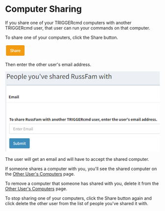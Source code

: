 # Computer Sharing

If you share one of your TRIGGERcmd computers with another TRIGGERcmd user, that user can run your commands on that computer.  

To share one of your computers, click the Share button.

![share button](images/share.png)

Then enter the other user's email address.  

![Share a computer](images/share-computer.png)

The user will get an email and will have to accept the shared computer.

If someone shares a computer with you, you'll see the shared computer on the [Other User's Computers](https://www.triggercmd.com/user/computer/otherlist) page.  

To remove a computer that someone has shared with you, delete it from the [Other User's Computers](https://www.triggercmd.com/user/computer/otherlist) page.  

To stop sharing one of your computers, click the Share button again and click delete the other user from the list of people you've shared it with.  